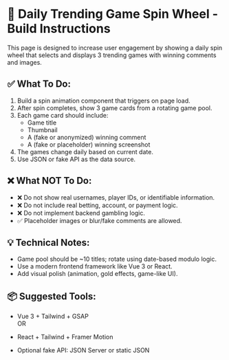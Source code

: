 # 🔧 Daily Trending Game Spin Wheel - Build Instructions

This page is designed to increase user engagement by showing a daily spin wheel that selects and displays 3 trending games with winning comments and images.

## ✅ What To Do:

1. Build a spin animation component that triggers on page load.
2. After spin completes, show 3 game cards from a rotating game pool.
3. Each game card should include:
   - Game title
   - Thumbnail
   - A (fake or anonymized) winning comment
   - A (fake or placeholder) winning screenshot
4. The games change daily based on current date.
5. Use JSON or fake API as the data source.

## ❌ What NOT To Do:

- ❌ Do not show real usernames, player IDs, or identifiable information.
- ❌ Do not include real betting, account, or payment logic.
- ❌ Do not implement backend gambling logic.
- ✅ Placeholder images or blur/fake comments are allowed.

## 💡 Technical Notes:

- Game pool should be ~10 titles; rotate using date-based modulo logic.
- Use a modern frontend framework like Vue 3 or React.
- Add visual polish (animation, gold effects, game-like UI).

## 📦 Suggested Tools:

- Vue 3 + Tailwind + GSAP  
  OR  
- React + Tailwind + Framer Motion

- Optional fake API: JSON Server or static JSON
